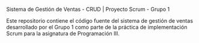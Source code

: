 Sistema de Gestión de Ventas - CRUD | Proyecto Scrum - Grupo 1

Este repositorio contiene el código fuente del sistema de gestión 
de ventas desarrollado por el Grupo 1 como parte de la práctica 
de implementación Scrum para la asignatura de Programación III.
